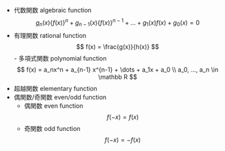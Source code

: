 - 代数関数 algebraic function
　　$$ g_n(x)\{f(x)\}^n + g_{n-1}(x)\{f( x)\}^{n-1} + \dots + g_1(x)f(x) + g_0(x) = 0 $$
- 有理関数 rational function
        $$ f(x) = \frac{g(x)}{h(x)} $$
        - 多項式関数 polynomial function
            $$ f(x) = a_nx^n + a_{n-1} x^{n-1} + \dots + a_1x + a_0 \\ a_0, ..., a_n \in \mathbb R $$
- 超越関数 elementary function
- 偶関数/奇関数 even/odd function
    - 偶関数 even function
        $$ f(-x) = f(x) $$
    - 奇関数 odd function
        $$ f(-x) = -f(x) $$